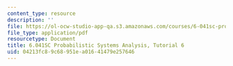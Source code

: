 ```yaml
---
content_type: resource
description: ''
file: https://ol-ocw-studio-app-qa.s3.amazonaws.com/courses/6-041sc-probabilistic-systems-analysis-and-applied-probability-fall-2013/04213fc89c68951ea01641479e257646_MIT6_041SCF13_tut06.pdf
file_type: application/pdf
resourcetype: Document
title: 6.041SC Probabilistic Systems Analysis, Tutorial 6
uid: 04213fc8-9c68-951e-a016-41479e257646
---
```

